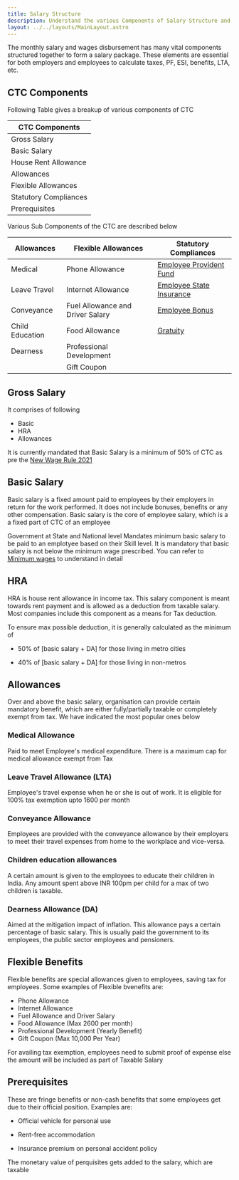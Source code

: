 ```yaml
---
title: Salary Structure
description: Understand the various Components of Salary Structure and How CTC is determined
layout: ../../layouts/MainLayout.astro
---
```


The monthly salary and wages disbursement has many vital components structured together to form a salary package. These elements are essential for both employers and employees to calculate taxes, PF, ESI, benefits, LTA, etc.

## CTC Components

Following Table gives a breakup of various components of CTC

| CTC Components        	|
|-----------------------	|
| Gross Salary          	|
| Basic Salary          	|
| House Rent Allowance  	|
| Allowances            	|
| Flexible Allowances   	|
| Statutory Compliances 	|
| Prerequisites 	|

Various Sub Components of the CTC are described below

| Allowances      	| Flexible Allowances              	| Statutory Compliances                    	|
|-----------------	|----------------------------------	|------------------------------------------	|
| Medical         	| Phone Allowance                  	| [ Employee Provident Fund ]( /docs/EPF ) 	|
| Leave Travel    	| Internet Allowance               	| [ Employee State Insurance](/docs/ESI)   	|
| Conveyance      	| Fuel Allowance and Driver Salary 	| [ Employee Bonus](/docs/Bonus)           	|
| Child Education 	| Food Allowance                   	| [ Gratuity ]( /docs/Gratuity )           	|
| Dearness        	| Professional Development         	|                                          	|
|                 	| Gift Coupon                      	|                                          	|

## Gross Salary

It comprises of following
* Basic
* HRA
* Allowances 

It is currently mandated that Basic Salary is a minimum of 50% of CTC as pre the [New Wage Rule 2021](/2021WageRule.pdf)

## Basic Salary

Basic salary is a fixed amount paid to employees by their employers in return for the work performed. It does not include bonuses, benefits or any other compensation. Basic salary is the core of employee salary, which is a a fixed part of CTC of an employee

Government at State and National level Mandates minimum basic salary to be paid to an emplotyee based on their Skill level. It is mandatory that basic salary is not below the minimum wage prescribed. You can refer to [Minimum wages](/docs/Min-Wages) to understand in detail

## HRA

HRA is house rent allowance in income tax. This salary component is meant towards rent payment and is allowed as a deduction from taxable salary. Most companies include this component as a means for Tax deduction. 

To ensure max possible deduction, it is generally calculated as the minimum of

* 50% of [basic salary + DA] for those living in metro cities

* 40% of [basic salary + DA] for those living in non-metros

## Allowances

Over and above the basic salary, organisation can provide certain mandatory benefit, which are either fully/partially taxable or completely exempt from tax. We have indicated the most popular ones below

### Medical Allowance

Paid to meet Employee's medical expenditure. There is a maximum cap for medical allowance exempt from Tax

### Leave Travel Allowance (LTA)

Employee's travel expense when he or she is out of work. It is eligible for 100% tax exemption upto 1600 per month

### Conveyance Allowance 

Employees are provided with the conveyance allowance by their employers to meet their travel expenses from home to the workplace and vice-versa.

### Children education allowances

A certain amount is given to the employees to educate their children in India. Any amount spent above INR 100pm per child for a max of two children is taxable.

### Dearness Allowance (DA)

Aimed at the mitigation impact of inflation. This allowance pays a certain percentage of basic salary. This is usually paid the government to its employees, the public sector employees and pensioners.

## Flexible Benefits

Flexible benefits are special allowances given to employees, saving tax for employees. Some examples of Flexible bvenefits are:

* Phone Allowance
* Internet Allowance
* Fuel Allowance and Driver Salary
* Food Allowance (Max 2600 per month)
* Professional Development (Yearly Benefit)
* Gift Coupon (Max 10,000 Per Year)

For availing tax exemption, employees need to submit proof of expense else the amount will be included as part of Taxable Salary

## Prerequisites

These are fringe benefits or non-cash benefits that some employees get due to their official position. Examples are:

* Official vehicle for personal use

* Rent-free accommodation

* Insurance premium on personal accident policy

The monetary value of perquisites gets added to the salary, which are taxable